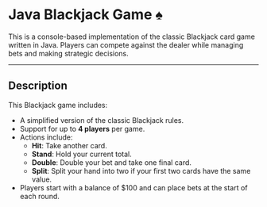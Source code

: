 # Java Blackjack Game ♠️

This is a console-based implementation of the classic Blackjack card game written in Java. Players can compete against the dealer while managing bets and making strategic decisions.

---

## **Description**

This Blackjack game includes:
- A simplified version of the classic Blackjack rules.
- Support for up to **4 players** per game.
- Actions include:
  - **Hit**: Take another card.
  - **Stand**: Hold your current total.
  - **Double**: Double your bet and take one final card.
  - **Split**: Split your hand into two if your first two cards have the same value.
- Players start with a balance of $100 and can place bets at the start of each round.


